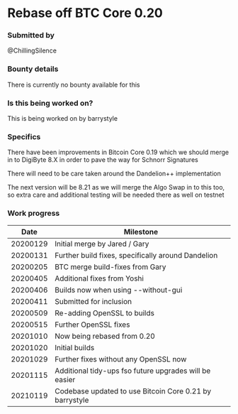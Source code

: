 # Rebase off BTC Core 0.20

### Submitted by
@ChillingSilence

### Bounty details
There is currently no bounty available for this

### Is this being worked on?
This is being worked on by barrystyle

### Specifics
There have been improvements in Bitcoin Core 0.19 which we should merge in to DigiByte 8.X in order to pave the way for Schnorr Signatures

There will need to be care taken around the Dandelion++ implementation

The next version will be 8.21 as we will merge the Algo Swap in to this too, so extra care and additional testing will be needed there as well on testnet

### Work progress

| Date | Milestone |
| --- | --- |
| 20200129 | Initial merge by Jared / Gary |
| 20200131 | Further build fixes, specifically around Dandelion |
| 20200205 | BTC merge build-fixes from Gary |
| 20200405 | Additional fixes from Yoshi |
| 20200406 | Builds now when using --without-gui |
| 20200411 | Submitted for inclusion |
| 20200509 | Re-adding OpenSSL to builds |
| 20200515 | Further OpenSSL fixes |
| 20201010 | Now being rebased from 0.20 |
| 20201020 | Initial builds |
| 20201029 | Further fixes without any OpenSSL now |
| 20201115 | Additional tidy-ups fso future upgrades will be easier |
| 20210119 | Codebase updated to use Bitcoin Core 0.21 by barrystyle |
